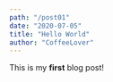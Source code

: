 ```yaml
---
path: "/post01"
date: "2020-07-05"
title: "Hello World"
author: "CoffeeLover"
---
```


This is my **first** blog post!
